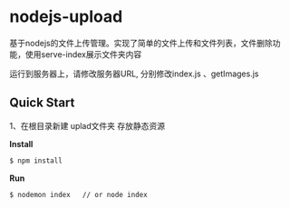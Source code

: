 # nodejs-upload
基于nodejs的文件上传管理。实现了简单的文件上传和文件列表，文件删除功能，使用serve-index展示文件夹内容

运行到服务器上，请修改服务器URL, 分别修改index.js 、getImages.js
## Quick Start
1、在根目录新建 uplad文件夹 存放静态资源

**Install**

``` bash
$ npm install

```

**Run**
```
$ nodemon index   // or node index
```
